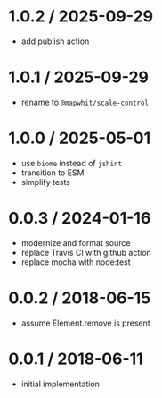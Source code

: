 
1.0.2 / 2025-09-29
==================

 * add publish action

1.0.1 / 2025-09-29
==================

 * rename to `@mapwhit/scale-control`

1.0.0 / 2025-05-01
==================

 * use `biome` instead of `jshint`
 * transition to ESM
 * simplify tests

0.0.3 / 2024-01-16
==================

 * modernize and format source
 * replace Travis CI with github action
 * replace mocha with node:test

0.0.2 / 2018-06-15
==================

 * assume Element.remove is present

0.0.1 / 2018-06-11
==================

 * initial implementation
